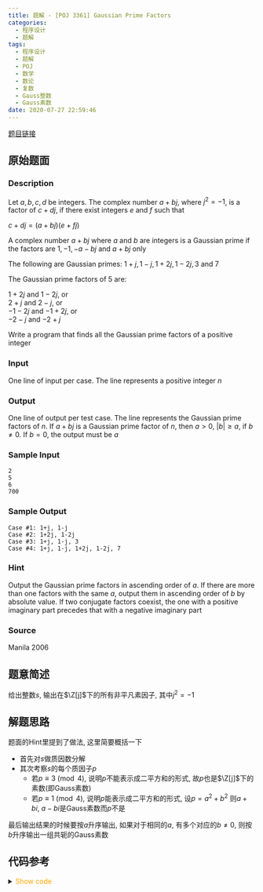 ```yaml
---
title: 题解 - [POJ 3361] Gaussian Prime Factors
categories:
  - 程序设计
  - 题解
tags:
  - 程序设计
  - 题解
  - POJ
  - 数学
  - 数论
  - 复数
  - Gauss整数
  - Gauss素数
date: 2020-07-27 22:59:46
---
```

[题目链接](https://vjudge.net/problem/POJ-3361/origin)

<!-- more -->

## 原始题面

### Description

Let $a, b, c, d$ be integers. The complex number $a+bj$, where $j^2 = -1$, is a factor of $c+dj$, if there exist integers $e$ and $f$ such that

$c + dj = (a + bj)(e + fj)$

A complex number $a + bj$ where $a$ and $b$ are integers is a Gaussian prime if the factors are $1, -1, -a - bj$ and $a + bj$ only

The following are Gaussian primes: $1 + j, 1 - j, 1 + 2j, 1 - 2j, 3$ and $7$

The Gaussian prime factors of 5 are:

$1 + 2j$ and $1 - 2j$, or  
$2 + j$ and $2 - j$, or  
$-1 - 2j$ and $-1 + 2j$, or  
$-2 - j$ and $-2 + j$

Write a program that finds all the Gaussian prime factors of a positive integer

### Input

One line of input per case. The line represents a positive integer $n$

### Output

One line of output per test case. The line represents the Gaussian prime factors of $n$. If $a + bj$ is a Gaussian prime factor of $n$, then $a > 0$, $|b| ≥ a$, if $b ≠ 0$. If $b = 0$, the output must be $a$

### Sample Input

```input1
2
5
6
700
```

### Sample Output

```output1
Case #1: 1+j, 1-j 
Case #2: 1+2j, 1-2j 
Case #3: 1+j, 1-j, 3 
Case #4: 1+j, 1-j, 1+2j, 1-2j, 7
```

### Hint

Output the Gaussian prime factors in ascending order of $a$. If there are more than one factors with the same $a$, output them in ascending order of $b$ by absolute value. If two conjugate factors coexist, the one with a positive imaginary part precedes that with a negative imaginary part

### Source

Manila 2006

## 题意简述

给出整数$s$, 输出在$\Z[j]$下的所有非平凡素因子, 其中$j^2=-1$

## 解题思路

题面的Hint里提到了做法, 这里简要概括一下

- 首先对$s$做质因数分解
- 其次考察$s$的每个质因子$p$
  - 若$p\equiv 3\pmod4$, 说明$p$不能表示成二平方和的形式, 故$p$也是$\Z[j]$下的素数(即Gauss素数)
  - 若$p\equiv 1\pmod4$, 说明$p$能表示成二平方和的形式, 设$p=a^2+b^2$
    则$a+bi,~a-bi$是Gauss素数而$p$不是

最后输出结果的时候要按$a$升序输出, 如果对于相同的$a$, 有多个对应的$b\ne0$, 则按$b$升序输出一组共轭的Gauss素数

## 代码参考

<details>
<summary><font color='orange'>Show code</font></summary>

```cpp
/*
 * @Author: Tifa
 * @LastEditTime: 2020-07-27 22:59:46
 * @Description: POJ 3361
 */
struct Complex {
  int re, im;

  Complex(int a = 0, int b = 0) : re(a), im(b) {}
  bool operator<(const Complex& rhs) const { return re == rhs.re ? im > rhs.im : re > rhs.re; }
};

int main() {
  int n, kase = 0;
  while (~scanf("%d", &n)) {
    ++kase;
    if (n == 1) {
      printf("Case #%d:\n", kase);
      continue;
    }
    priority_queue<Complex> q;
    for (int i = 2; i <= n; ++i)
      if (n % i == 0) {
        while (n % i == 0) n /= i;
        if (i % 4 == 3)
          q.push(Complex(i));
        else
          for (int a = 1; a * a < i; ++a)
            for (int b = 1; a * a + b * b <= i; ++b)
              if (a * a + b * b == i) {
                q.push(Complex(a, b));
                goto _end;
              }
      _end:;
      }
    printf("Case #%d:", kase);
    while (!q.empty()) {
      Complex now = q.top();
      q.pop();
      printf(" %d", now.re);
      if (now.im == 1)
        printf("+j, %d-j", now.re);
      else if (now.im)
        printf("+%dj, %d-%dj", now.im, now.re, now.im);
      putchar(q.empty() ? '\n' : ',');
    }
  }
}
```

</details>
